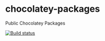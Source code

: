 # chocolatey-packages
Public Chocolatey Packages

[![Build status](https://ci.appveyor.com/api/projects/status/7nr1hkgda5xo9m1b/branch/master?svg=true)](https://ci.appveyor.com/project/IOZ/chocolatey-packages/branch/master)
